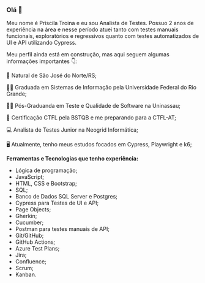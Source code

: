 

<!---
PriscilaTroina/PriscilaTroina is a ✨ special ✨ repository because its `README.md` (this file) appears on your GitHub profile.
You can click the Preview link to take a look at your changes.
--->




### Olá 👋 

Meu nome é Priscila Troina e eu sou Analista de Testes. Possuo 2 anos de experiência na área e nesse período atuei tanto com testes manuais funcionais, exploratórios e regressivos quanto com testes automatizados de UI e API utilizando Cypress.

Meu perfil ainda está em construção, mas aqui seguem algumas informações importantes 👇:

📍 Natural de São José do Norte/RS;

👨‍🎓 Graduada em Sistemas de Informação pela Universidade Federal do Rio Grande;

👨‍🎓 Pós-Graduanda em Teste e Qualidade de Software na Uninassau;

🔎 Certificação CTFL pela BSTQB e me preparando para a CTFL-AT;

💻 Analista de Testes Junior na Neogrid Informática;

🖥️ Atualmente, tenho meus estudos focados em Cypress, Playwright e k6;


**Ferramentas e Tecnologias que tenho experiência:**

- Lógica de programação;
- JavaScript;
- HTML, CSS e Bootstrap;
- SQL;
- Banco de Dados SQL Server e Postgres;
- Cypress para Testes de UI e API;
- Page Objects;
- Gherkin;
- Cucumber;
- Postman para testes manuais de API;
- Git/GitHub;
- GitHub Actions;
- Azure Test Plans;
- Jira;
- Confluence;
- Scrum;
- Kanban.



